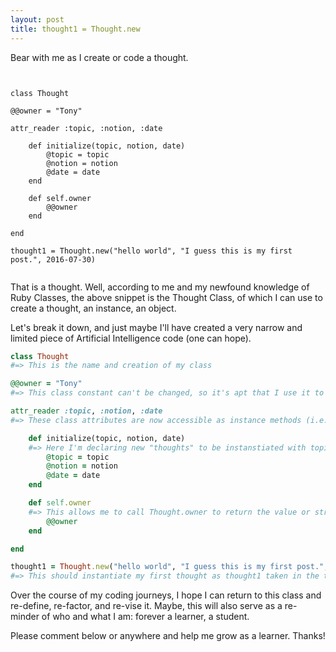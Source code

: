 ```yaml
---
layout: post
title: thought1 = Thought.new
---
```


<link rel="stylesheet" type="text/css" href="//cdnjs.cloudflare.com/ajax/libs/highlight.js/8.2/styles/monokai_sublime.min.css">

<script src="//cdnjs.cloudflare.com/ajax/libs/highlight.js/8.2/highlight.min.js"></script>
<script>hljs.initHighlightingOnLoad();</script>

Bear with me as I create or code a thought.

<pre><code data-trim class="ruby">

class Thought

@@owner = "Tony"

attr_reader :topic, :notion, :date

	def initialize(topic, notion, date)
		@topic = topic
		@notion = notion
		@date = date
	end

	def self.owner
		@@owner
	end

end

thought1 = Thought.new("hello world", "I guess this is my first post.", 2016-07-30)

</code></pre>

That is a thought. Well, according to me and my newfound knowledge of Ruby Classes, the above snippet is the Thought Class, of which I can use to create a thought, an instance, an object.

Let's break it down, and just maybe I'll have created a very narrow and limited piece of Artificial Intelligence code (one can hope).

```ruby
class Thought
#=> This is the name and creation of my class

@@owner = "Tony"
#=> This class constant can't be changed, so it's apt that I use it to declare it's "owner", me. These are my thoughts.

attr_reader :topic, :notion, :date
#=> These class attributes are now accessible as instance methods (i.e. thought.topic => the topic). These are setter methods and thus can't be changed like a getter method.

	def initialize(topic, notion, date)
	#=> Here I'm declaring new "thoughts" to be instanstiated with topic, notion (actual thought), and date. When a new thought (Thought.new) is created, these instance variables are created as well. These allow for my getter methods to work.
		@topic = topic
		@notion = notion
		@date = date
	end

	def self.owner
	#=> This allows me to call Thought.owner to return the value or string I've set @@owner to be.
		@@owner
	end

end

thought1 = Thought.new("hello world", "I guess this is my first post.", 2016-07-30)
#=> This should instantiate my first thought as thought1 taken in the topic, actual thought, and date.


```

Over the course of my coding journeys, I hope I can return to this class and re-define, re-factor, and re-vise it. Maybe, this will also serve as a re-minder of who and what I am: forever a learner, a student.

Please comment below or anywhere and help me grow as a learner. Thanks!




